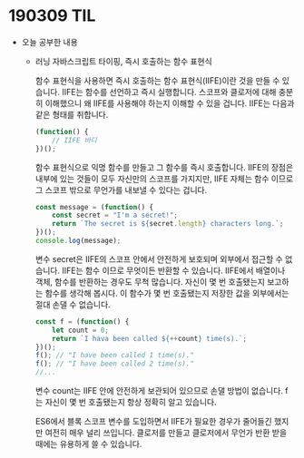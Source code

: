 # 190309 TIL

- 오늘 공부한 내용

  - 러닝 자바스크립트 타이핑, 즉시 호출하는 함수 표현식

    함수 표현식을 사용하면 즉시 호출하는 함수 표현식(IIFE)이란 것을 만들 수 있습니다. IIFE는 함수를 선언하고 즉시 실행합니다. 스코프와 클로저에 대해 충분히 이해했으니 왜 IIFE를 사용해야 하는지 이해할 수 있을 겁니다. IIFE는 다음과 같은 형태를 취합니다.

    ```javascript
    (function() {
        // IIFE 바디
    })();
    
    ```

    함수 표현식으로 익명 함수를 만들고 그 함수를 즉시 호출합니다. IIFE의 장점은 내부에 있는 것들이 모두 자신만의 스코프를 가지지만, IIFE 자체는 함수 이므로 그 스코프 밖으로 무언가를 내보낼 수 있다는 겁니다.

    ```javascript
    const message = (function() {
        const secret = "I'm a secret!";
        return `The secret is ${secret.length} characters long.`;
    })();
    console.log(message);
    ```

    변수 secret은 IIFE의 스코프 안에서 안전하게 보호되며 외부에서 접근할 수 없습니다. IIFE는 함수 이므로 무엇이든 반환할 수 있습니다. IIFE에서 배열이나 객체, 함수를 반환하는 경우도 무척 많습니다. 자신이 몇 번 호출됐는지 보고하는 함수를 생각해 봅시다. 이 함수가 몇 번 호출됐는지 저장한 값을 외부에서는 절대 손댈 수 없습니다. 

    ```javascript
    const f = (function() {
        let count = 0;
        return `I hava been called ${++count} time(s).`;
    })();
    f(); // "I have been called 1 time(s)."
    f(); // "I have been called 2 time(s)."
    //...
    ```

    변수 count는 IIFE 안에 안전하게 보관되어 있으므로 손댈 방법이 없습니다. f는 자신이 몇 번 호출됐는지 항상 정확히 알고 있습니다.

    ES6에서 블록 스코프 변수를 도입하면서 IIFE가 필요한 경우가 줄어들긴 했지만 여전히 매우 널리 쓰입니다. 클로저를 만들고 클로저에서 무언가 반환 받을 때에는 유용하게 쓸 수 있습니다. 
